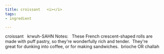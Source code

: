 ```yaml
---
title: croissant   <i></i>
tags:
- ingredient

---
```

croissant   krwuh-SAHN Notes:   These French crescent-shaped rolls are made with puff pastry, so they're wonderfully rich and tender.  They're great for dunking into coffee, or for making sandwiches.   brioche OR challah
